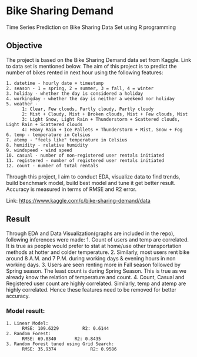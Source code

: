 # Bike Sharing Demand
Time Series Prediction on Bike Sharing Data Set using R programming

## Objective
The project is based on the Bike Sharing Demand data set from Kaggle. Link to data set is mentioned below. The aim of this project is to predict the number of bikes rented in next hour using the following features:

    1. datetime - hourly date + timestamp
    2. season - 1 = spring, 2 = summer, 3 = fall, 4 = winter
    3. holiday - whether the day is considered a holiday
    4. workingday - whether the day is neither a weekend nor holiday
    5. weather -
          1: Clear, Few clouds, Partly cloudy, Partly cloudy
          2: Mist + Cloudy, Mist + Broken clouds, Mist + Few clouds, Mist
          3: Light Snow, Light Rain + Thunderstorm + Scattered clouds, Light Rain + Scattered clouds
          4: Heavy Rain + Ice Pallets + Thunderstorm + Mist, Snow + Fog
    6. temp - temperature in Celsius
    7. atemp - "feels like" temperature in Celsius
    8. humidity - relative humidity
    9. windspeed - wind speed
    10. casual - number of non-registered user rentals initiated
    11. registered - number of registered user rentals initiated
    12. count - number of total rentals
    
Through this project, I aim to conduct EDA, visualize data to find trends, build benchmark model, build best model and tune it get better result. Accuracy is measured in terms of RMSE and R2 error.

Link: https://www.kaggle.com/c/bike-sharing-demand/data

## Result
Through EDA and Data Visualization(graphs are included in the repo), following inferences were made:
    1. Count of users and temp are correlated. It is true as people would prefer to stat at home/use other transportation methods at hotter and colder temperature.
    2. Similarly, most users rent bike around 8 A.M. and 7 P.M. during working days & evening hours in non working days.
    3. Users are seen renting more in Fall season followed by Spring season. The least count is during Spring Season. This is true as we already know the relation of temperature and count.
    4. Count, Casual and Registered user count are highly correlated. Similarly, temp and atemp are highly correlated. Hence these features need to be removed for better accuracy.

### Model result:
    1. Linear Model:
          RMSE: 109.6229         R2: 0.6144
    2. Random Forest:
          RMSE: 69.8340       R2: 0.8435
    3. Random Forest tuned using Grid Search:
          RMSE: 35.9374             R2: 0.9586
